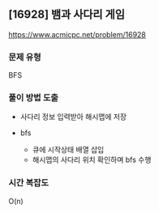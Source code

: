 ## [16928] 뱀과 사다리 게임

https://www.acmicpc.net/problem/16928

### 문제 유형

BFS

### 풀이 방법 도출

- 사다리 정보 입력받아 해시맵에 저장

- bfs
  - 큐에 시작상태 배열 삽입 
  - 해시맵의 사다리 위치 확인하며 bfs 수행

### 시간 복잡도

O(n)